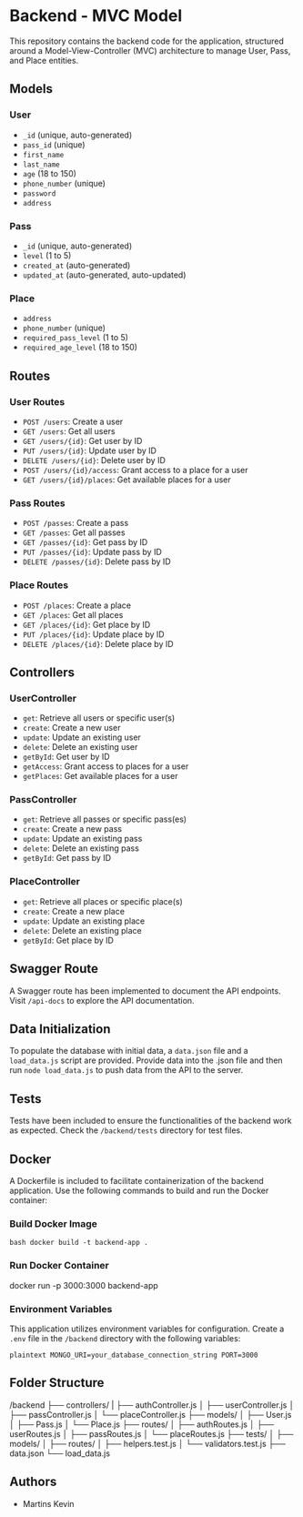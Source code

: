 # Backend - MVC Model

This repository contains the backend code for the application, structured around a Model-View-Controller (MVC) architecture to manage User, Pass, and Place entities.

## Models

### User
- `_id` (unique, auto-generated)
- `pass_id` (unique)
- `first_name`
- `last_name`
- `age` (18 to 150)
- `phone_number` (unique)
- `password`
- `address`

### Pass
- `_id` (unique, auto-generated)
- `level` (1 to 5)
- `created_at` (auto-generated)
- `updated_at` (auto-generated, auto-updated)

### Place
- `address`
- `phone_number` (unique)
- `required_pass_level` (1 to 5)
- `required_age_level` (18 to 150)

## Routes

### User Routes
- `POST /users`: Create a user
- `GET /users`: Get all users
- `GET /users/{id}`: Get user by ID
- `PUT /users/{id}`: Update user by ID
- `DELETE /users/{id}`: Delete user by ID
- `POST /users/{id}/access`: Grant access to a place for a user
- `GET /users/{id}/places`: Get available places for a user

### Pass Routes
- `POST /passes`: Create a pass
- `GET /passes`: Get all passes
- `GET /passes/{id}`: Get pass by ID
- `PUT /passes/{id}`: Update pass by ID
- `DELETE /passes/{id}`: Delete pass by ID

### Place Routes
- `POST /places`: Create a place
- `GET /places`: Get all places
- `GET /places/{id}`: Get place by ID
- `PUT /places/{id}`: Update place by ID
- `DELETE /places/{id}`: Delete place by ID

## Controllers

### UserController
- `get`: Retrieve all users or specific user(s)
- `create`: Create a new user
- `update`: Update an existing user
- `delete`: Delete an existing user
- `getById`: Get user by ID
- `getAccess`: Grant access to places for a user
- `getPlaces`: Get available places for a user

### PassController
- `get`: Retrieve all passes or specific pass(es)
- `create`: Create a new pass
- `update`: Update an existing pass
- `delete`: Delete an existing pass
- `getById`: Get pass by ID

### PlaceController
- `get`: Retrieve all places or specific place(s)
- `create`: Create a new place
- `update`: Update an existing place
- `delete`: Delete an existing place
- `getById`: Get place by ID

## Swagger Route

A Swagger route has been implemented to document the API endpoints. Visit `/api-docs` to explore the API documentation.

## Data Initialization

To populate the database with initial data, a `data.json` file and a `load_data.js` script are provided. Provide data into the .json file and then run `node load_data.js` to push data from the API to the server.

## Tests

Tests have been included to ensure the functionalities of the backend work as expected. Check the `/backend/tests` directory for test files.

## Docker

A Dockerfile is included to facilitate containerization of the backend application. Use the following commands to build and run the Docker container:

### Build Docker Image

```bash docker build -t backend-app .```

### Run Docker Container

docker run -p 3000:3000 backend-app

### Environment Variables

This application utilizes environment variables for configuration. Create a `.env` file in the `/backend` directory with the following variables:

`plaintext
MONGO_URI=your_database_connection_string
PORT=3000`

## Folder Structure

  /backend
  ├── controllers/
  |   ├── authController.js
  │   ├── userController.js
  │   ├── passController.js
  │   └── placeController.js
  ├── models/
  │   ├── User.js
  │   ├── Pass.js
  │   └── Place.js
  ├── routes/
  │   ├── authRoutes.js
  │   ├── userRoutes.js
  │   ├── passRoutes.js
  │   └── placeRoutes.js
  ├── tests/
  │   ├── models/
  │   ├── routes/
  │   ├── helpers.test.js
  │   └── validators.test.js
  ├── data.json
  └── load_data.js

## Authors

- Martins Kevin
